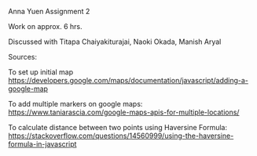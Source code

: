 Anna Yuen
Assignment 2

Work on approx. 6 hrs. 

Discussed with Titapa Chaiyakiturajai, Naoki Okada, Manish Aryal

Sources:

To set up initial map 
https://developers.google.com/maps/documentation/javascript/adding-a-google-map

To add multiple markers on google maps:
https://www.taniarascia.com/google-maps-apis-for-multiple-locations/

To calculate distance between two points using Haversine Formula:
https://stackoverflow.com/questions/14560999/using-the-haversine-formula-in-javascript